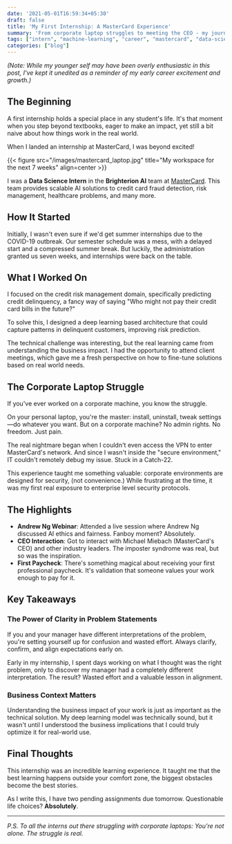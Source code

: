 ```yaml
---
date: '2021-05-01T16:59:34+05:30'
draft: false
title: 'My First Internship: A MasterCard Experience'
summary: 'From corporate laptop struggles to meeting the CEO - my journey as a Data Science intern at MasterCard'
tags: ["intern", "machine-learning", "career", "mastercard", "data-science"]
categories: ["blog"]
---
```

*(Note: While my younger self may have been overly enthusiastic in this post, I've kept it unedited as a reminder of my early career excitement and growth.)*

## The Beginning

A first internship holds a special place in any student's life. It's that moment when you step beyond textbooks, eager to make an impact, yet still a bit naive about how things work in the real world.

When I landed an internship at MasterCard, I was beyond excited!

{{< figure src="/images/mastercard_laptop.jpg" title="My workspace for the next 7 weeks" align=center >}}

I was a **Data Science Intern** in the **Brighterion AI** team at [MasterCard](https://www.mastercard.co.in/en-in.html). This team provides scalable AI solutions to credit card fraud detection, risk management, healthcare problems, and many more.

## How It Started

Initially, I wasn't even sure if we'd get summer internships due to the COVID-19 outbreak. Our semester schedule was a mess, with a delayed start and a compressed summer break. But luckily, the administration granted us seven weeks, and internships were back on the table.

## What I Worked On

I focused on the credit risk management domain, specifically predicting credit delinquency, a fancy way of saying "Who might not pay their credit card bills in the future?"

To solve this, I designed a deep learning based architecture that could capture patterns in delinquent customers, improving risk prediction.

The technical challenge was interesting, but the real learning came from understanding the business impact. I had the opportunity to attend client meetings, which gave me a fresh perspective on how to fine-tune solutions based on real world needs.

## The Corporate Laptop Struggle

If you've ever worked on a corporate machine, you know the struggle.

On your personal laptop, you're the master: install, uninstall, tweak settings—do whatever you want. But on a corporate machine? No admin rights. No freedom. Just pain.

The real nightmare began when I couldn't even access the VPN to enter MasterCard's network. And since I wasn't inside the "secure environment," IT couldn't remotely debug my issue. Stuck in a Catch-22.



This experience taught me something valuable: corporate environments are designed for security, (not convenience.) While frustrating at the time, it was my first real exposure to enterprise level security protocols.

## The Highlights

- **Andrew Ng Webinar**: Attended a live session where Andrew Ng discussed AI ethics and fairness. Fanboy moment? Absolutely.
- **CEO Interaction**: Got to interact with Michael Miebach (MasterCard's CEO) and other industry leaders. The imposter syndrome was real, but so was the inspiration.
- **First Paycheck**: There's something magical about receiving your first professional paycheck. It's validation that someone values your work enough to pay for it.

## Key Takeaways

### The Power of Clarity in Problem Statements

If you and your manager have different interpretations of the problem, you're setting yourself up for confusion and wasted effort. Always clarify, confirm, and align expectations early on.

Early in my internship, I spent days working on what I thought was the right problem, only to discover my manager had a completely different interpretation. The result? Wasted effort and a valuable lesson in alignment.

### Business Context Matters

Understanding the business impact of your work is just as important as the technical solution. My deep learning model was technically sound, but it wasn't until I understood the business implications that I could truly optimize it for real-world use.



## Final Thoughts

This internship was an incredible learning experience. It taught me that the best learning happens outside your comfort zone, the biggest obstacles become the best stories.

As I write this, I have two pending assignments due tomorrow. Questionable life choices? **Absolutely**.

---

*P.S. To all the interns out there struggling with corporate laptops: You're not alone. The struggle is real.*




